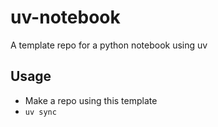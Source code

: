 # uv-notebook

A template repo for a python notebook using uv

## Usage

- Make a repo using this template
- `uv sync`
